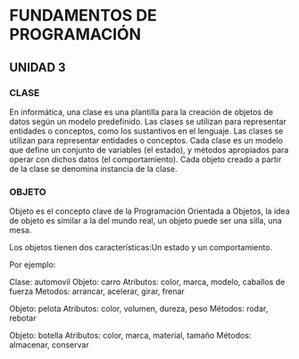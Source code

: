 # FUNDAMENTOS DE PROGRAMACIÓN 

## UNIDAD 3 

### CLASE
En informática, una clase es una plantilla para la creación de objetos de datos según un modelo predefinido. Las clases se utilizan para representar entidades o conceptos, como los sustantivos en el lenguaje. 
Las clases se utilizan para representar entidades o conceptos. Cada clase es un modelo que define un conjunto de variables (el estado), y métodos apropiados para operar con dichos datos (el comportamiento). Cada objeto creado a partir de la clase se denomina instancia de la clase.

### OBJETO 
Objeto es el concepto clave de la Programación Orientada a Objetos, la idea de objeto es similar a la del mundo real, un objeto puede ser una silla, una mesa.

Los objetos tienen dos características:Un estado y un comportamiento.

Por ejemplo:

Clase: automovil
Objeto: carro
Atributos: color, marca, modelo, caballos de fuerza
Metodos: arrancar, acelerar, girar, frenar

Objeto: pelota
Atributos: color, volumen, dureza, peso
Métodos: rodar, rebotar

Objeto: botella
Atributos: color, marca, material, tamaño
Métodos: almacenar, conservar